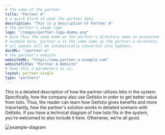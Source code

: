 ```yaml
---
# the name of the partner
title: "Partner A"
# a quick blurb of what the partner does
description: "This is a description of Partner A"
# the partner's image logo
logo: "/images/partner-logo-dummy.png"
# give this the same name as the partner's directory name in ecosystem-partners.
# example here, partner-a is the same name as the partner-a directory.
# all spaces will be automatically converted into hyphens.
docURL: "/partner-a"
# the partner's website
websiteURL: "https://www.partner-a-example.com"
websiteTitle: "Partner A Website"
# keep this 2 parameters as is.
layout: partner-single
type: "partners"
---
```


This is a detailed description of how the partner utilizes Istio in the system. Specifically, how the company also use GetIstio in order to get better value from Istio. Thus, the reader can learn how GetIstio gives benefits and more importantly, how the partner's solution works in detailed scenario with GetIstio. If you have a technical diagram of how Istio fits in the system, you're welcomed to also include it here. Otherwise, we're all good.

![example-diagram](/images/partner-dummy-diagram.png)
